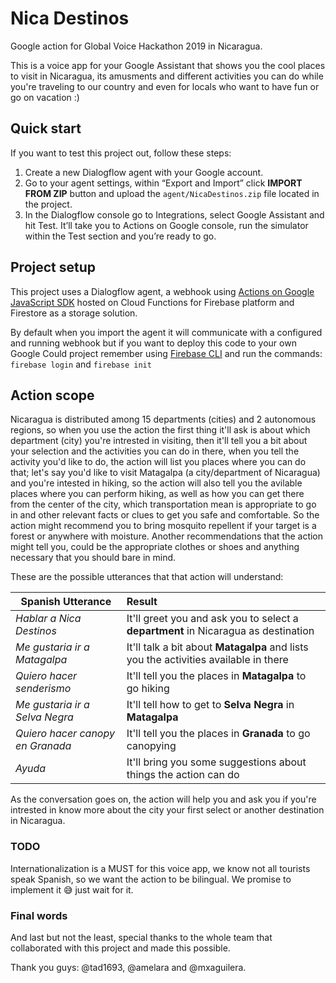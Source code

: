 # Nica Destinos
Google action for Global Voice Hackathon 2019 in Nicaragua.

This is a voice app for your Google Assistant that shows you the cool places to visit in Nicaragua, its amusments and different activities you can do while you're traveling to our country and even for locals who want to have fun or go on vacation :)

 ## Quick start
 
 If you want to test this project out, follow these steps:
 
 1. Create a new Dialogflow agent with your Google account.
 2. Go to your agent settings, within “Export and Import” click **IMPORT FROM ZIP** button and upload the `agent/NicaDestinos.zip` file located in the project.
 3. In the Dialogflow console go to Integrations, select Google Assistant and hit Test. It’ll take you to Actions on Google console, run the simulator within the Test section and you’re ready to go.
 
 ## Project setup
 
 This project uses a Dialogflow agent, a webhook using [Actions on Google JavaScript SDK](https://developers.google.com/actions/sdk) hosted on Cloud Functions for Firebase platform and Firestore as a storage solution.
 
By default when you import the agent it will communicate with a configured and running webhook but if you want to deploy this code to your own Google Could project remember using [Firebase CLI](https://firebase.google.com/docs/cli) and run the commands: ```firebase login``` and ```firebase init```
 
 ## Action scope
 
Nicaragua is distributed among 15 departments (cities) and 2 autonomous regions, so when you use the action the first thing it'll ask is about which department (city) you're intrested in visiting, then it'll tell you a bit about your selection and the activities you can do in there, when you tell the activity you'd like to do, the action will list you places where you can do that; let's say you'd like to visit Matagalpa (a city/department of Nicaragua) and you're intested in hiking, so the action will also tell you the avilable places where you can perform hiking, as well as how you can get there from the center of the city, which transportation mean is appropriate to go in and other relevant facts or clues to get you safe and comfortable. So the action might recommend you to bring mosquito repellent if your target is a forest or anywhere with moisture. Another recommendations that the action might tell you, could be the appropriate clothes or shoes and anything necessary that you should bare in mind.

These are the possible utterances that that action will understand:


| Spanish Utterance | Result |
|-------------|:-------------|
| *Hablar a Nica Destinos*        | It'll greet you and ask you to select a **department** in Nicaragua as destination    |
| *Me gustaria ir a Matagalpa*    | It'll talk a bit about **Matagalpa** and lists you the activities available in there  |
| *Quiero hacer senderismo*       | It'll tell you the places in **Matagalpa** to go hiking                               |
| *Me gustaria ir a Selva Negra*  | It'll tell how to get to **Selva Negra** in **Matagalpa**                             |
| *Quiero hacer canopy en Granada*| It'll tell you the places in **Granada** to go canopying                              |
| *Ayuda*                         | It'll bring you some suggestions about things the action can do                      |

As the conversation goes on, the action will help you and ask you if you're intrested in know more about the city your first select or another destination in Nicaragua.

 ### TODO
 
Internationalization is a MUST for this voice app, we know not all tourists speak Spanish, so we want the action to be bilingual. We promise to implement it :sweat_smile: just wait for it.
 
 
 ### Final words

And last but not the least, special thanks to the whole team that collaborated with this project and made this possible. 

Thank you guys: @tad1693, @amelara and @mxaguilera.
 

